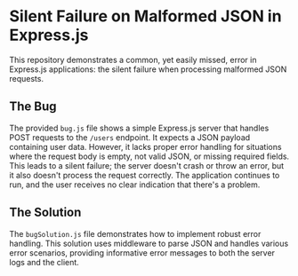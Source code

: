 # Silent Failure on Malformed JSON in Express.js

This repository demonstrates a common, yet easily missed, error in Express.js applications: the silent failure when processing malformed JSON requests.

## The Bug
The provided `bug.js` file shows a simple Express.js server that handles POST requests to the `/users` endpoint.  It expects a JSON payload containing user data. However, it lacks proper error handling for situations where the request body is empty, not valid JSON, or missing required fields.  This leads to a silent failure; the server doesn't crash or throw an error, but it also doesn't process the request correctly.  The application continues to run, and the user receives no clear indication that there's a problem.

## The Solution
The `bugSolution.js` file demonstrates how to implement robust error handling. This solution uses middleware to parse JSON and handles various error scenarios, providing informative error messages to both the server logs and the client.